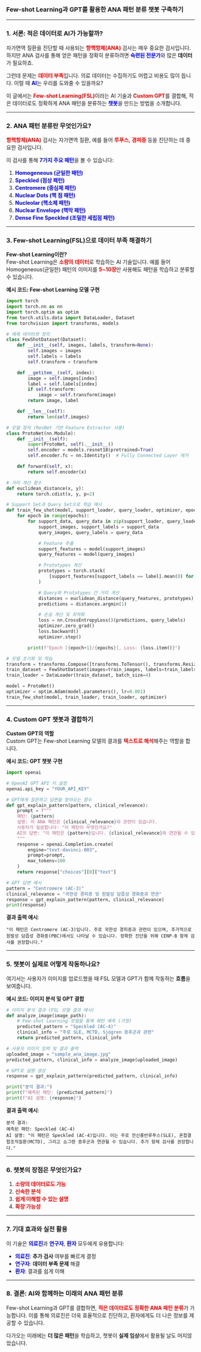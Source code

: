  
### **Few-shot Learning과 GPT를 활용한 ANA 패턴 분류 챗봇 구축하기**  
---

### **1. 서론: 적은 데이터로 AI가 가능할까?**  

자가면역 질환을 진단할 때 사용되는 <span style="color:red">**항핵항체(ANA)**</span> 검사는 매우 중요한 검사입니다. 하지만 ANA 검사를 통해 얻은 패턴을 정확히 분류하려면 <span style="color:blue">**숙련된 전문가**</span>와 많은 **데이터**가 필요하죠.  

그런데 문제는 <span style="color:red">**데이터 부족**</span>입니다. 의료 데이터는 수집하기도 어렵고 비용도 많이 듭니다. 이럴 때 <span style="color:blue">**AI**</span>는 우리를 도와줄 수 있을까요?  

이 글에서는 <span style="color:red">**Few-shot Learning(FSL)**</span>이라는 AI 기술과 <span style="color:red">**Custom GPT**</span>를 결합해, 적은 데이터로도 정확하게 ANA 패턴을 분류하는 <span style="color:blue">**챗봇**</span>을 만드는 방법을 소개합니다.  

---

### **2. ANA 패턴 분류란 무엇인가요?**  

<span style="color:red">**항핵항체(ANA)**</span> 검사는 자가면역 질환, 예를 들어 <span style="color:red">**루푸스**</span>, <span style="color:red">**경피증**</span> 등을 진단하는 데 중요한 검사입니다.  

이 검사를 통해 <span style="color:blue">**7가지 주요 패턴**</span>을 볼 수 있습니다:  
1. <span style="color:blue">**Homogeneous (균일한 패턴)**</span>  
2. <span style="color:blue">**Speckled (점상 패턴)**</span>  
3. <span style="color:blue">**Centromere (중심체 패턴)**</span>  
4. <span style="color:blue">**Nuclear Dots (핵 점 패턴)**</span>  
5. <span style="color:blue">**Nucleolar (핵소체 패턴)**</span>  
6. <span style="color:blue">**Nuclear Envelope (핵막 패턴)**</span>  
7. <span style="color:blue">**Dense Fine Speckled (조밀한 세립점 패턴)**</span>  

---

### **3. Few-shot Learning(FSL)으로 데이터 부족 해결하기**  

**Few-shot Learning이란?**  
Few-shot Learning은 <span style="color:red">**소량의 데이터**</span>로 학습하는 AI 기술입니다. 예를 들어 Homogeneous(균일한) 패턴의 이미지를 <span style="color:red">**5~10장**</span>만 사용해도 패턴을 학습하고 분류할 수 있습니다.  

**예시 코드: Few-shot Learning 모델 구현**  


```python
import torch
import torch.nn as nn
import torch.optim as optim
from torch.utils.data import DataLoader, Dataset
from torchvision import transforms, models

# 예제 데이터셋 정의
class FewShotDataset(Dataset):
    def __init__(self, images, labels, transform=None):
        self.images = images
        self.labels = labels
        self.transform = transform

    def __getitem__(self, index):
        image = self.images[index]
        label = self.labels[index]
        if self.transform:
            image = self.transform(image)
        return image, label

    def __len__(self):
        return len(self.images)

# 모델 정의 (ResNet 기반 Feature Extractor 사용)
class ProtoNet(nn.Module):
    def __init__(self):
        super(ProtoNet, self).__init__()
        self.encoder = models.resnet18(pretrained=True)
        self.encoder.fc = nn.Identity()  # Fully Connected Layer 제거

    def forward(self, x):
        return self.encoder(x)

# 거리 계산 함수
def euclidean_distance(x, y):
    return torch.cdist(x, y, p=2)

# Support Set과 Query Set으로 학습 예시
def train_few_shot(model, support_loader, query_loader, optimizer, epochs=10):
    for epoch in range(epochs):
        for support_data, query_data in zip(support_loader, query_loader):
            support_images, support_labels = support_data
            query_images, query_labels = query_data

            # Feature 추출
            support_features = model(support_images)
            query_features = model(query_images)

            # Prototypes 계산
            prototypes = torch.stack(
                [support_features[support_labels == label].mean(0) for label in torch.unique(support_labels)]
            )

            # Query와 Prototypes 간 거리 계산
            distances = euclidean_distance(query_features, prototypes)
            predictions = distances.argmin(1)

            # 손실 계산 및 최적화
            loss = nn.CrossEntropyLoss()(predictions, query_labels)
            optimizer.zero_grad()
            loss.backward()
            optimizer.step()

        print(f"Epoch [{epoch+1}/{epochs}], Loss: {loss.item()}")

# 모델 초기화 및 학습
transform = transforms.Compose([transforms.ToTensor(), transforms.Resize((224, 224))])
train_dataset = FewShotDataset(images=train_images, labels=train_labels, transform=transform)
train_loader = DataLoader(train_dataset, batch_size=4)

model = ProtoNet()
optimizer = optim.Adam(model.parameters(), lr=0.001)
train_few_shot(model, train_loader, train_loader, optimizer)
```


---

### **4. Custom GPT 챗봇과 결합하기**  

**Custom GPT의 역할**  
Custom GPT는 Few-shot Learning 모델의 결과를 <span style="color:red">**텍스트로 해석**</span>해주는 역할을 합니다.  

**예시 코드: GPT 챗봇 구현**  

```python
import openai

# OpenAI GPT API 키 설정
openai.api_key = "YOUR_API_KEY"

# GPT에게 질문하고 답변을 받아오는 함수
def gpt_explain_pattern(pattern, clinical_relevance):
    prompt = f"""
    패턴: {pattern}
    설명: 이 ANA 패턴은 {clinical_relevance}와 관련이 있습니다.  
    사용자가 질문합니다: "이 패턴이 무엇인가요?"  
    AI의 답변: "이 패턴은 {pattern}입니다. {clinical_relevance}와 연관될 수 있으니 추가 검사를 권장합니다."
    """
    response = openai.Completion.create(
        engine="text-davinci-003",
        prompt=prompt,
        max_tokens=100
    )
    return response["choices"][0]["text"]

# GPT 답변 예시
pattern = "Centromere (AC-3)"
clinical_relevance = "국한성 경피증 및 원발성 담즙성 경화증과 연관"
response = gpt_explain_pattern(pattern, clinical_relevance)
print(response)
```

**결과 출력 예시**:  
```
"이 패턴은 Centromere (AC-3)입니다. 주로 국한성 경피증과 관련이 있으며, 추가적으로 원발성 담즙성 경화증(PBC)에서도 나타날 수 있습니다. 정확한 진단을 위해 CENP-B 항체 검사를 권장합니다."
```

---

### **5. 챗봇이 실제로 어떻게 작동하나요?**  

여기서는 사용자가 이미지를 업로드했을 때 FSL 모델과 GPT가 함께 작동하는 **흐름**을 보여줍니다.  

**예시 코드: 이미지 분석 및 GPT 결합**  

```python
# 이미지 분석 결과 (FSL 모델 결과 예시)
def analyze_image(image_path):
    # Few-shot Learning 모델을 통해 패턴 예측 (가정)
    predicted_pattern = "Speckled (AC-4)"
    clinical_info = "주로 SLE, MCTD, Sjögren 증후군과 관련"
    return predicted_pattern, clinical_info

# 사용자 이미지 입력 및 결과 출력
uploaded_image = "sample_ana_image.jpg"
predicted_pattern, clinical_info = analyze_image(uploaded_image)

# GPT로 설명 생성
response = gpt_explain_pattern(predicted_pattern, clinical_info)

print("분석 결과:")
print(f"예측된 패턴: {predicted_pattern}")
print(f"AI 설명: {response}")
```

**결과 출력 예시**:  
```
분석 결과:
예측된 패턴: Speckled (AC-4)
AI 설명: "이 패턴은 Speckled (AC-4)입니다. 이는 주로 전신홍반루푸스(SLE), 혼합결합조직질환(MCTD), 그리고 쇼그렌 증후군과 연관될 수 있습니다. 추가 항체 검사를 권장합니다."
```

---

### **6. 챗봇의 장점은 무엇인가요?**  

1. <span style="color:red">**소량의 데이터로도 가능**</span>  
2. <span style="color:red">**신속한 분석**  </span> 
3. <span style="color:red">**쉽게 이해할 수 있는 설명**  </span> 
4. <span style="color:red">**확장 가능성**  </span> 

---

### **7. 기대 효과와 실전 활용**  

이 기술은 <span style="color:blue">**의료진**</span>과 <span style="color:blue">**연구자**</span>, <span style="color:blue">**환자**</span> 모두에게 유용합니다:  

- <span style="color:blue">**의료진**</span>: **추가 검사** 여부를 빠르게 결정  
- <span style="color:blue">**연구자**</span>: **데이터 부족 문제** 해결  
- <span style="color:blue">**환자**</span>: 결과를 쉽게 이해  

---

### **8. 결론: AI와 함께하는 미래의 ANA 패턴 분류**  

Few-shot Learning과 GPT를 결합하면, <span style="color:red">**적은 데이터로도 정확한 ANA 패턴 분류**</span>가 가능합니다. 이를 통해 의료진은 더욱 효율적으로 진단하고, 환자에게도 더 나은 정보를 제공할 수 있습니다.  


다가오는 미래에는 **더 많은 패턴**을 학습하고, 챗봇이 **실제 임상**에서 활용될 날도 머지않았습니다.  
 